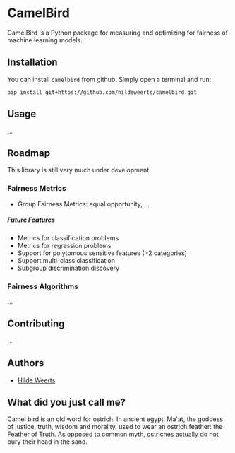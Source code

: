# CamelBird
CamelBird is a Python package for measuring and optimizing for fairness of machine learning models.

## Installation
You can install `camelbird` from github. Simply open a terminal and run:

```
pip install git+https://github.com/hildeweerts/camelbird.git
```

## Usage
...

## Roadmap
This library is still very much under development. 

### Fairness Metrics
* Group Fairness Metrics: equal opportunity, ...

##### Future Features
* Metrics for classification problems
* Metrics for regression problems
* Support for polytomous sensitive features (>2 categories)
* Support multi-class classification
* Subgroup discrimination discovery

### Fairness Algorithms
... 

## Contributing
...

## Authors
* [Hilde Weerts](https://github.com/hildeweerts)

## What did you just call me?
Camel bird is an old word for ostrich. In ancient egypt, Ma'at, the goddess of justice, truth, wisdom and morality, used to wear an ostrich feather: the Feather of Truth. As opposed to common myth, ostriches actually do not bury their head in the sand.
